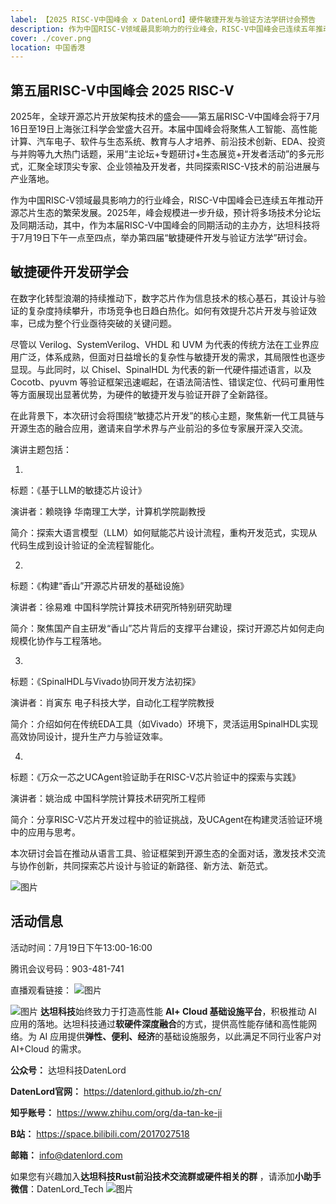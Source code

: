 ```yaml
---
label: 【2025 RISC-V中国峰会 x DatenLord】硬件敏捷开发与验证方法学研讨会预告
description: 作为中国RISC-V领域最具影响力的行业峰会，RISC-V中国峰会已连续五年推动开源芯片生态的繁荣发展。2025年，峰会规模进一步升级，预计将多场技术分论坛及同期活动，其中，作为本届RISC-V中国峰会的同期活动的主办方，达坦科技将于7月19日下午一点至四点，举办第四届“敏捷硬件开发与验证方法学”研讨会。
cover: ./cover.png
location: 中国香港
---
```


## 第五届RISC-V中国峰会  2025 RISC-V
2025年，全球开源芯片开放架构技术的盛会——第五届RISC-V中国峰会将于7月16日至19日上海张江科学会堂盛大召开。本届中国峰会将聚焦人工智能、高性能计算、汽车电子、软件与生态系统、教育与人才培养、前沿技术创新、EDA、投资与并购等九大热门话题，采用“主论坛+专题研讨+生态展览+开发者活动”的多元形式，汇聚全球顶尖专家、企业领袖及开发者，共同探索RISC-V技术的前沿进展与产业落地。



作为中国RISC-V领域最具影响力的行业峰会，RISC-V中国峰会已连续五年推动开源芯片生态的繁荣发展。2025年，峰会规模进一步升级，预计将多场技术分论坛及同期活动，其中，作为本届RISC-V中国峰会的同期活动的主办方，达坦科技将于7月19日下午一点至四点，举办第四届“敏捷硬件开发与验证方法学”研讨会。

## 敏捷硬件开发研学会
在数字化转型浪潮的持续推动下，数字芯片作为信息技术的核心基石，其设计与验证的复杂度持续攀升，市场竞争也日趋白热化。如何有效提升芯片开发与验证效率，已成为整个行业亟待突破的关键问题。



尽管以 Verilog、SystemVerilog、VHDL 和 UVM 为代表的传统方法在工业界应用广泛，体系成熟，但面对日益增长的复杂性与敏捷开发的需求，其局限性也逐步显现。与此同时，以 Chisel、SpinalHDL 为代表的新一代硬件描述语言，以及 Cocotb、pyuvm 等验证框架迅速崛起，在语法简洁性、错误定位、代码可重用性等方面展现出显著优势，为硬件的敏捷开发与验证开辟了全新路径。



在此背景下，本次研讨会将围绕“敏捷芯片开发”的核心主题，聚焦新一代工具链与开源生态的融合应用，邀请来自学术界与产业前沿的多位专家展开深入交流。



演讲主题包括：

1. 
标题：《基于LLM的敏捷芯片设计》

演讲者：赖晓铮 华南理工大学，计算机学院副教授

简介：探索大语言模型（LLM）如何赋能芯片设计流程，重构开发范式，实现从代码生成到设计验证的全流程智能化。

2. 
标题：《构建“香山”开源芯片研发的基础设施》

演讲者：徐易难 中国科学院计算技术研究所特别研究助理

简介：聚焦国产自主研发“香山”芯片背后的支撑平台建设，探讨开源芯片如何走向规模化协作与工程落地。

3. 
标题：《SpinalHDL与Vivado协同开发方法初探》

演讲者：肖寅东 电子科技大学，自动化工程学院教授

简介：介绍如何在传统EDA工具（如Vivado）环境下，灵活运用SpinalHDL实现高效协同设计，提升生产力与验证效率。

4. 
标题：《万众一芯之UCAgent验证助手在RISC-V芯片验证中的探索与实践》

演讲者：姚治成 中国科学院计算技术研究所工程师

简介：分享RISC-V芯片开发过程中的验证挑战，及UCAgent在构建灵活验证环境中的应用与思考。


本次研讨会旨在推动从语言工具、验证框架到开源生态的全面对话，激发技术交流与协作创新，共同探索芯片设计与验证的新路径、新方法、新范式。

![图片](./image1.png)

## 活动信息
活动时间：7月19日下午13:00-16:00

腾讯会议号码：903-481-741

直播观看链接：
![图片](./image2.png)


![图片](./image3.png)
**达坦科技**始终致力于打造高性能 **Al+ Cloud 基础设施平台**，积极推动 AI 应用的落地。达坦科技通过**软硬件深度融合**的方式，提供高性能存储和高性能网络。为 AI 应用提供**弹性、便利、经济**的基础设施服务，以此满足不同行业客户对 AI+Cloud 的需求。

**公众号：** 达坦科技DatenLord

**DatenLord官网：** https://datenlord.github.io/zh-cn/

**知乎账号：** https://www.zhihu.com/org/da-tan-ke-ji

**B站：** https://space.bilibili.com/2017027518

**邮箱：** info@datenlord.com



如果您有兴趣加入**达坦科技Rust前沿技术交流群或硬件相关的群**  ，请添加**小助手微信**：DatenLord_Tech
![图片](./image.png)
